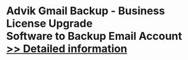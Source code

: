 # Advik Gmail Backup - Business License Upgrade<br />Software to Backup Email Account<br />[>> Detailed information](https://secure.shareit.com/shareit/product.html?productid=300996605&affiliateid=200057808)